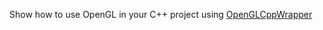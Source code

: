Show how to use OpenGL in your C++ project using [OpenGLCppWrapper](https://github.com/Lecrapouille/OpenGLCppWrapper)
